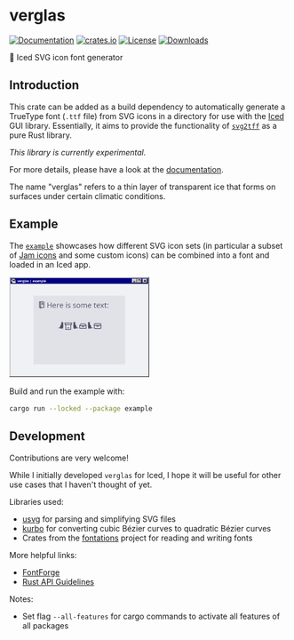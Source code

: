# verglas

[![Documentation](https://docs.rs/verglas/badge.svg)](https://docs.rs/verglas)
[![crates.io](https://img.shields.io/crates/v/verglas.svg)](https://crates.io/crates/verglas)
[![License](https://img.shields.io/crates/l/verglas.svg)](https://github.com/kardwen/verglas/blob/main/LICENSE)
[![Downloads](https://img.shields.io/crates/d/verglas.svg)](https://crates.io/crates/verglas)

🧊 Iced SVG icon font generator

## Introduction

This crate can be added as a build dependency to automatically generate a TrueType font (`.ttf` file) from SVG icons in a directory for use with the [Iced](https://github.com/iced-rs/iced) GUI library. Essentially, it aims to provide the functionality of [`svg2tff`](https://github.com/fontello/svg2ttf) as a pure Rust library.

*This library is currently experimental.*

For more details, please have a look at the [documentation](https://docs.rs/verglas).

The name "verglas" refers to a thin layer of transparent ice that forms on surfaces under certain climatic conditions.

## Example

The [`example`](https://github.com/kardwen/verglas/tree/main/example) showcases how different SVG icon sets (in particular a subset of [Jam icons](https://github.com/michaelampr/jam) and some custom icons) can be combined into a font and loaded in an Iced app.

<img src="verglas-example.png" width="50%">

Build and run the example with:

```sh
cargo run --locked --package example
```

## Development

Contributions are very welcome!

While I initially developed `verglas` for Iced, I hope it will be useful for other use cases that I haven't thought of yet.

Libraries used:

* [usvg](https://github.com/linebender/resvg/tree/main/crates/usvg) for parsing and simplifying SVG files
* [kurbo](https://github.com/linebender/kurbo) for converting cubic Bézier curves to quadratic Bézier curves
* Crates from the [fontations](https://github.com/googlefonts/fontations) project for reading and writing fonts

More helpful links:

* [FontForge](https://fontforge.org/)
* [Rust API Guidelines](https://rust-lang.github.io/api-guidelines/)

Notes:

* Set flag `--all-features` for cargo commands to activate all features of all packages
